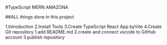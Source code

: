 #TypeScript MERN AMAZONA

##ALL things done in this project

1.Introduction
2.Install Tools
3.Create TypeScript React App byVite
4.Create Git repository
    1.add README.md
    2.create and connect vscode to GitHub account
    3.publish repository



